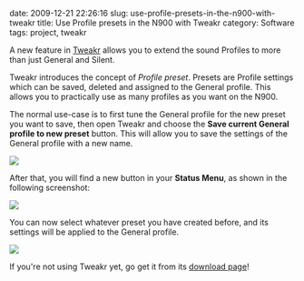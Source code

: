 date: 2009-12-21 22:26:16
slug: use-profile-presets-in-the-n900-with-tweakr
title: Use Profile presets in the N900 with Tweakr
category: Software
tags: project, tweakr

A new feature in [Tweakr](https://garage.maemo.org/projects/tweakr/) allows you
to extend the sound Profiles to more than just General and Silent.

Tweakr introduces the concept of _Profile preset_. Presets are Profile settings
which can be saved, deleted and assigned to the General profile. This allows
you to practically use as many profiles as you want on the N900.

The normal use-case is to first tune the General profile for the new preset you
want to save, then open Tweakr and choose the **Save current General profile to
new preset** button. This will allow you to save the settings of the General
profile with a new name.

[![][1]][1]

After that, you will find a new button in your **Status Menu**, as shown in the
following screenshot:

[![][2]][2]

You can now select whatever preset you have created before, and its settings
will be applied to the General profile.

[![][3]][3]

If you're not using Tweakr yet, go get it from its [download
page](https://garage.maemo.org/frs/?group_id=1160)!

[1]: |filename|/images/2009_tweakr_profiles_1.png
[2]: |filename|/images/2009_tweakr_profiles_2.png
[3]: |filename|/images/2009_tweakr_profiles_3.png
